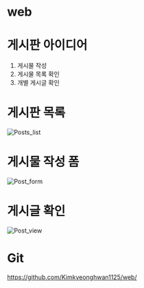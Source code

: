 # web
# 게시판 아이디어
1. 게시물 작성
2. 게시물 목록 확인
3. 개별 게시글 확인

# 게시판 목록
![Posts_list](https://github.com/Kimkyeonghwan1125/web/assets/97688495/b1ac5626-50a7-4e85-a0cb-980396de7695)

# 게시물 작성 폼
![Post_form](https://github.com/Kimkyeonghwan1125/web/assets/97688495/9b64070a-056d-46ef-bd6f-caf21c3c7f78)

# 게시글 확인
![Post_view](https://github.com/Kimkyeonghwan1125/web/assets/97688495/ab1eba31-40d2-408f-8b22-f909b63576e1)

# Git 
https://github.com/Kimkyeonghwan1125/web/


